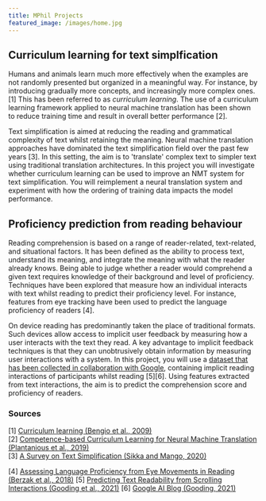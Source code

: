 ```yaml
---
title: MPhil Projects
featured_image: /images/home.jpg
---
```


<h2>Curriculum learning for text simplfication</h2>

Humans and animals learn much more effectively when the examples are not randomly presented but organized in a meaningful way. For instance, by introducing gradually more concepts, and increasingly more complex ones. [1] This has been referred to as <i>curriculum learning</i>. The use of a curriculum learning framework applied to neural machine translation has been shown to reduce training time and result in overall better performance [2]. 

Text simplification is aimed at reducing the reading and grammatical complexity of text whilst retaining the meaning. Neural machine translation approaches have dominated the text simplification field over the past few years [3]. In this setting, the aim is to 'translate' complex text to simpler text using traditional translation architectures. In this project you will investigate whether curriculum learning can be used to improve an NMT system for text simplification. You will reimplement a neural translation system and experiment with how the ordering of training data impacts the model performance. 


## Proficiency prediction from reading behaviour 

Reading comprehension is based on a range of reader-related, text-related, and situational factors. It has been defined as the ability to process text, understand its meaning, and integrate the meaning with what the reader already knows. Being able to judge whether a reader would comprehend a given text requires knowledge of their background and level of proficiency. Techniques have been explored that measure how an individual interacts with text whilst reading to predict their proficiency level. For instance, features from eye tracking have been used to predict the language proficiency of readers [4]. 

On device reading has predominantly taken the place of traditional formats. Such devices allow access to implicit user feedback by measuring how a user interacts with the text they read. A key advantage to implicit feedback techniques is that they can unobtrusively obtain information by measuring user interactions with a system. In this project, you will use a <a href = "https://github.com/siangooding/readability_scroll">dataset that has been collected in collaboration with Google</a>, containing implicit reading interactions of participants whilst reading [5][6]. Using features extracted from text interactions, the aim is to predict the comprehension score and proficiency of readers.



### Sources
[1] <a href ="https://dl.acm.org/doi/pdf/10.1145/1553374.1553380?casa_token=YNHzxTxY7_AAAAAA:J-BmBwUXzD9VVpteUvFRRdWsa-BYVRoZ_8lhn8Wvnj2Om07XLWkhPh3DLNUpGHLrXL5979wV88vD">Curriculum learning (Bengio et al., 2009)</a> <br>
[2] <a href = "https://arxiv.org/pdf/1903.09848.pdf">Competence-based Curriculum Learning for Neural Machine Translation (Plantanious et al., 2019)</a> <br>
[3] <a href="https://arxiv.org/pdf/2008.08612.pdf">A Survey on Text Simplification (Sikka and Mango, 2020)</a>

[4] <a href="https://arxiv.org/pdf/1804.07329.pdf">Assessing Language Proficiency from Eye Movements in Reading (Berzak et al., 2018)</a>
[5]  <a href="https://arxiv.org/pdf/2105.06354.pdf">Predicting Text Readability from Scrolling Interactions (Gooding et al., 2021)</a>
[6] <a href="https://ai.googleblog.com">Google AI Blog (Gooding, 2021)</a>